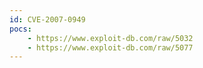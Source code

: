 ```yaml
---
id: CVE-2007-0949
pocs:
    - https://www.exploit-db.com/raw/5032
    - https://www.exploit-db.com/raw/5077
---
```

